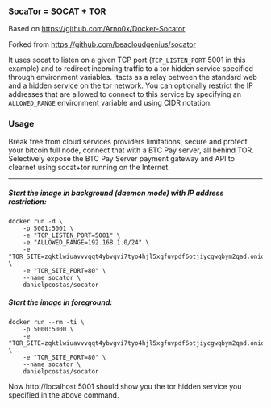 ### SocaTor = SOCAT + TOR
Based on https://github.com/Arno0x/Docker-Socator

Forked from https://github.com/beacloudgenius/socator

It uses socat to listen on a given TCP port (`TCP_LISTEN_PORT` 5001 in this example) and to redirect incoming traffic to a tor hidden service specified through environment variables. Itacts as a relay between the standard web and a hidden service on the tor network. You can optionally restrict the IP addresses that are allowed to connect to this service by specifying an `ALLOWED_RANGE` environment variable and using CIDR notation.

### Usage

Break free from cloud services providers limitations, secure and protect your bitcoin full node, connect that with a BTC Pay server, all behind TOR.
Selectively expose the BTC Pay Server payment gateway and API to clearnet using socat+tor running on the Internet.

--------------

##### Start the image in background (*daemon mode*) with IP address restriction:

    docker run -d \
        -p 5001:5001 \
        -e "TCP_LISTEN_PORT=5001" \
        -e "ALLOWED_RANGE=192.168.1.0/24" \
        -e "TOR_SITE=zqktlwiuavvvqqt4ybvgvi7tyo4hjl5xgfuvpdf6otjiycgwqbym2qad.onion" \
        -e "TOR_SITE_PORT=80" \
        --name socator \
        danielpcostas/socator

##### Start the image in foreground:

    docker run --rm -ti \
        -p 5000:5000 \
        -e "TOR_SITE=zqktlwiuavvvqqt4ybvgvi7tyo4hjl5xgfuvpdf6otjiycgwqbym2qad.onion" \
        -e "TOR_SITE_PORT=80" \
        --name socator \
        danielpcostas/socator

Now http://localhost:5001 should show you the tor hidden service you specified in the above command.
